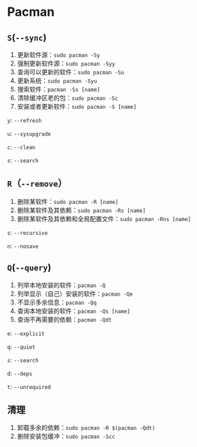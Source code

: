 # Pacman

## `S`(`--sync`)

1. 更新软件源：`sudo pacman -Sy`
2. 强制更新软件源：`sudo pacman -Syy`
3. 查询可以更新的软件：`sudo pacman -Su`
4. 更新系统：`sudo pacman -Syu`
5. 搜索软件：`pacman -Ss [name]`
6. 清除缓冲区老的包：`sudo pacman -Sc`
7. 安装或者更新软件：`sudo pacman -S [name]`

`y`: `--refresh`

`u`: `--sysupgrade`

`c`: `--clean`

`s`: `--search`

## `R`（`--remove`）

1. 删除某软件：`sudo pacman -R [name]`
2. 删除某软件及其依赖：`sudo pacman -Rs [name]`
3. 删除某软件及其依赖和全局配置文件：`sudo pacman -Rns [name]`

`s`: `--recursive`

`n`: `--nosave`

## `Q`(`--query`)

1. 列举本地安装的软件：`pacman -Q`
2. 列举显示（自己）安装的软件：`pacman -Qe`
3. 不显示多余信息：`pacman -Qq`
4. 查询本地安装的软件：`pacman -Qs [name]`
5. 查询不再需要的依赖：`pacman -Qdt`

`e`: `--explicit`

`q`: `--quiet`

`s`: `--search`

`d`: `--deps`

`t`: `--unrequired`

## 清理

1. 卸载多余的依赖：`sudo pacman -R $(pacman -Qdt)`
2. 删除安装包缓冲：`sudo pacman -Scc`
